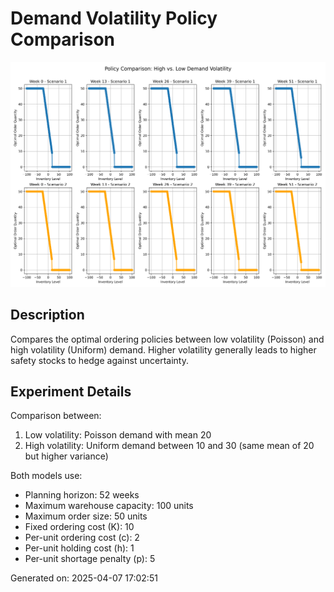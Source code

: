 # Demand Volatility Policy Comparison

![Demand Volatility Policy Comparison](./demand_volatility_policy_comparison.png)

## Description

Compares the optimal ordering policies between low volatility (Poisson) and high volatility (Uniform) demand. Higher volatility generally leads to higher safety stocks to hedge against uncertainty.

## Experiment Details


Comparison between:
1. Low volatility: Poisson demand with mean 20
2. High volatility: Uniform demand between 10 and 30 (same mean of 20 but higher variance)

Both models use:
- Planning horizon: 52 weeks
- Maximum warehouse capacity: 100 units
- Maximum order size: 50 units
- Fixed ordering cost (K): 10
- Per-unit ordering cost (c): 2
- Per-unit holding cost (h): 1
- Per-unit shortage penalty (p): 5


Generated on: 2025-04-07 17:02:51
